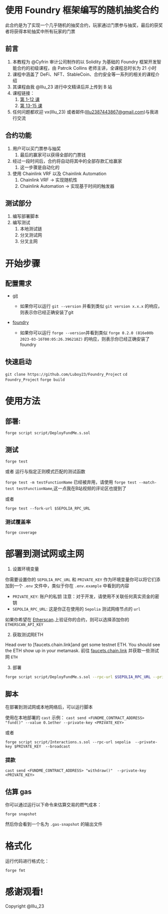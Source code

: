 # 使用 Foundry 框架编写的随机抽奖合约

此合约是为了实现一个几乎随机的抽奖合约，玩家通过门票参与抽奖，最后的获奖者将获得本轮抽奖中所有玩家的门票

## 前言
1. 本教程为 @Cyfrin 审计公司制作的以 Solidity 为基础的 Foundry 框架开发智能合约的初级课程，由 Patrcik Collins 老师主讲，全课程总时长为 21 小时
2. 课程中涵盖了 DeFi、NFT、StableCoin、合约安全等一系列的相关的课程介绍
3. 其课程由我 @lllu_23 进行中文精译后并上传到 B 站
4. 课程链接：
   1. [第 1-12 课](https://www.bilibili.com/video/BV13a4y1F7V3/)
   2. [第 13-15 课](https://www.bilibili.com/video/BV1u8411k7Z7)
5. 任何问题都欢迎 vx(lllu_23) 或者邮件(lllu2387443867@gmail.com)与我进行交流

## 合约功能

1. 用户可以买门票参与抽奖
    1. 最后的赢家可以获得全部的门票钱
2. 经过一段时间后，合约将自动将其中的全部存款汇给赢家
    1. 这一步骤是自动化的
3. 使用 Chainlink VRF 以及 Chainlink Automation
    1. Chainlink VRF -> 实现随机性
    2. Chainlink Automation -> 实现基于时间的触发器


## 测试部分

1. 编写部署脚本
2. 编写测试
    1. 本地测试链
    2. 分叉测试网
    3. 分叉主网
# 开始步骤

## 配置需求

- [git](https://git-scm.com/book/en/v2/Getting-Started-Installing-Git)

   - 如果你可以运行 `git --version` 并看到类似 `git version x.x.x` 的响应，则表示你已经正确安装了git

- [foundry](https://getfoundry.sh/)

   - 如果你可以运行 `forge --version`并看到类似 `forge 0.2.0 (816e00b 2023-03-16T00:05:26.396218Z)` 的响应，则表示你已经正确安装了foundry

## 快速启动

`git clone https://github.com/Luboy23/Foundry_Project`
`cd Foundry_Project`
`forge build`

# 使用方法

## 部署:

```forge script script/DeployFundMe.s.sol```

## 测试

```forge test```

或者 运行与指定正则模式匹配的测试函数

```forge test -m testFunctionName``` 已经被弃用，请使用 ```forge test --match-test testFunctionName```,这一点我在B站视频的评论区也提到了

或者

```forge test --fork-url $SEPOLIA_RPC_URL```

### 测试覆盖率

```forge coverage```

# 部署到测试网或主网

1. 设置环境变量

你需要设置你的 `SEPOLIA_RPC_URL` 和 `PRIVATE_KEY` 作为环境变量你可以将它们添加到一个 `.env` 文件中，类似于你在 `.env.example` 中看到的内容

- `PRIVATE_KEY`: 账户的私钥 注意：对于开发，请使用不关联任何真实资金的密钥
- `SEPOLIA_RPC_URL`: 这是你正在使用的 `Sepolia` 测试网络节点的 `url`

如果你希望在 [Etherscan](https://etherscan.io/).上验证你的合约，则可以选择添加你的 `ETHERSCAN_API_KEY`

2. 获取测试网ETH

Head over to [faucets.chain.link]and get some testnet ETH. You should see the ETH show up in your metamask.
前往 [faucets.chain.link](https://faucets.chain.link/) 并获取一些测试网 `ETH`

3. 部署

```sh {"id":"01HR4B1ZG67TXSXC15DX8NP3CS"}
forge script script/DeployFundMe.s.sol --rpc-url $SEPOLIA_RPC_URL --private-key $PRIVATE_KEY --broadcast --verify --etherscan-api-key $ETHERSCAN_API_KEY
```

## 脚本

在部署到测试网或本地网络后，可以运行脚本

使用在本地部署的 `cast` 示例：
```cast send <FUNDME_CONTRACT_ADDRESS> "fund()" --value 0.1ether --private-key <PRIVATE_KEY>```

或者

```forge script script/Interactions.s.sol --rpc-url sepolia  --private-key $PRIVATE_KEY  --broadcast```

### 提款

```cast send <FUNDME_CONTRACT_ADDRESS> "withdraw()"  --private-key <PRIVATE_KEY>```

## 估算 gas

你可以通过运行以下命令来估算交易的燃气成本：

```forge snapshot```

然后你会看到一个名为 `.gas-snapshot` 的输出文件

# 格式化

运行代码进行格式化：

```forge fmt```

# 感谢观看!

Copyright @lllu_23

